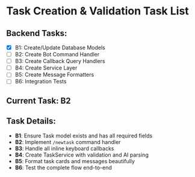 # Task Creation & Validation Task List

## Backend Tasks:
- [x] B1: Create/Update Database Models
- [ ] B2: Create Bot Command Handler
- [ ] B3: Create Callback Query Handlers  
- [ ] B4: Create Service Layer
- [ ] B5: Create Message Formatters
- [ ] B6: Integration Tests

## Current Task: B2

## Task Details:
- **B1**: Ensure Task model exists and has all required fields
- **B2**: Implement `/newtask` command handler
- **B3**: Handle all inline keyboard callbacks
- **B4**: Create TaskService with validation and AI parsing
- **B5**: Format task cards and messages beautifully
- **B6**: Test the complete flow end-to-end 